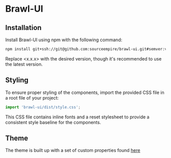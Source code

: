 # Brawl-UI

## Installation

Install Brawl-UI using npm with the following command:

```markdown
npm install git+ssh://git@github.com:sourceempire/brawl-ui.git#semver:v<x.x.x>
```

Replace <x.x.x> with the desired version, though it's recommended to use the latest version.

## Styling

To ensure proper styling of the components, import the provided CSS file in a root file of your project:

```javascript
import 'brawl-ui/dist/style.css';
```

This CSS file contains inline fonts and a reset stylesheet to provide a consistent style baseline for the components.

## Theme

The theme is built up with a set of custom properties found [here](src/assets/css/theme.css)
